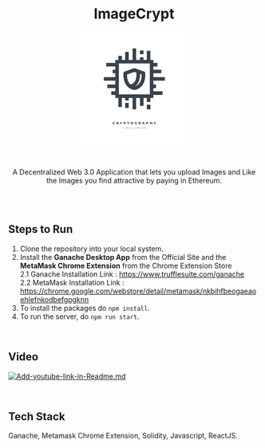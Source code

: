 <h1 align="center" >
  <b> ImageCrypt </b>
</h1>

<!-- # ![pageres](public/lock-fav.PNG) -->
<p align="center">
  <img src="public/lock-fav.PNG" />
</p>

 <br />
 
<p align="center">
A Decentralized Web 3.0 Application that lets you upload Images and Like the Images you find attractive by paying in Ethereum.
</p>
 
<br />  <br />

## Steps to Run

1. Clone the repository into your local system.
2. Install the **Ganache Desktop App** from the Official Site and the **MetaMask Chrome Extension** from the Chrome Extension Store
   <br />
   2.1 Ganache Installation Link : https://www.trufflesuite.com/ganache <br />
   2.2 MetaMask Installation Link : https://chrome.google.com/webstore/detail/metamask/nkbihfbeogaeaoehlefnkodbefgpgknn
4. To install the packages do `npm install`.
5. To run the server, do `npm run start`.

<br />

## Video

 [![Add-youtube-link-in-Readme.md](https://img.youtube.com/vi/8wMv3Uv8AaY/0.jpg)](https://youtu.be/8wMv3Uv8AaY)
 
<br />

## Tech Stack
Ganache, Metamask Chrome Extension, Solidity, Javascript, ReactJS.


